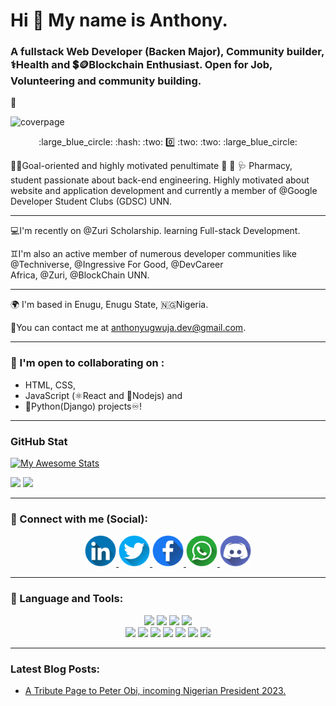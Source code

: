 # Hi 👋  My name is Anthony.

### A fullstack Web Developer (Backen Major), Community builder,    :medical_symbol:Health and :heavy_dollar_sign::coin:Blockchain Enthusiast. Open for Job, Volunteering and community building.
📌

![coverpage](https://raw.githubusercontent.com/Tony-smile/portfolio/master/images/twittercoverpage.png "coverpage")

<p align="center">:large_blue_circle:   :hash:  :two:  0️⃣   :two: :two: :large_blue_circle: </p>

<!--
**Tony-smile/Tony-smile** is a ✨ _special_ ✨ repository because its `README.md` (this file) appears on your GitHub profile.

Here are some ideas to get you started:

- 🔭 I’m currently working on ...
- 🌱 I’m currently learning ...
- 👯 I’m looking to collaborate on ...
- 🤔 I’m looking for help with ...
- 💬 Ask me about ...
- 📫 How to reach me: ...
- 😄 Pronouns: ...
- ⚡ Fun fact: ...
-->
:dart::traffic_light:Goal-oriented and highly motivated penultimate 💊 💉  :stethoscope: Pharmacy, student passionate about back-end engineering. Highly motivated about website and application development and currently a member of @Google Developer Student Clubs (GDSC) UNN.
***
 💻I'm  recently on @Zuri Scholarship. learning Full-stack Development.

 :gemini:I'm also an active member of numerous developer communities like @Techniverse, @Ingressive For Good, @DevCareer Africa, @Zuri, @BlockChain UNN.
***
🌍 I'm based in Enugu, Enugu State,     :nigeria:Nigeria.

📧You can contact me at anthonyugwuja.dev@gmail.com.
***
### :handshake: I'm open to collaborating on :
* HTML, CSS, 
* JavaScript (:atom_symbol:React and :blue_heart:Nodejs) and 
* :yellow_heart:Python(Django) projects:infinity:!
***
### GitHub Stat
[![My Awesome Stats](https://awesome-github-stats.azurewebsites.net/user-stats/Tony-smile?cardType=github&theme=react&Border=DDDDDD)](https://git.io/awesome-stats-card)

<img src="https://github-readme-stats.vercel.app/api/top-langs?username=Tony-smile&layout=compact"/>

<img src="https://github-readme-streak-stats.herokuapp.com/?user=Tony-smile"/>

***
### 🤝 Connect with me (Social):
<p align="center">
<a href="https://www.linkedin.com/in/tonysmile">
    <img height="50" src="https://raw.githubusercontent.com/Tony-smile/images-icons/master/icons/linkedin.png"/>
</a>
<a href="https://mobile.twitter.com/Tonysmile_1/">
    <img height="50" src="https://raw.githubusercontent.com/Tony-smile/images-icons/master/icons/twitter.png"/>
</a>
<a href="https://m.facebook.com/ugwujaprincearthurtony">
    <img height="50" src="https://raw.githubusercontent.com/Tony-smile/images-icons/master/icons/facebook.png"/>
</a>
<a href="https://bit.ly/3wk4VBh">
    <img height="50" src="https://raw.githubusercontent.com/Tony-smile/images-icons/master/icons/whatsapp.png"/>
</a>
<a href="www.discordapp.com/users/841057700413702164">
    <img height="50" src="https://raw.githubusercontent.com/Tony-smile/images-icons/master/icons/discord.png"/>
</a>
<p>

***
### 🧰 Language and Tools:
<p align="center">
<code><img width="20%" src="https://www.vectorlogo.zone/logos/python/python-ar21.svg"></code>
<code><img width="20%" src="https://www.vectorlogo.zone/logos/nodejs/nodejs-ar21.svg"></code>
<code><img width="20%" src="https://www.vectorlogo.zone/logos/w3_html5/w3_html5-ar21.svg"></code>
<code><img width="20%" src="https://www.vectorlogo.zone/logos/w3_css/w3_css-ar21.svg"></code>
<br />
<code><img width="20%" src="https://www.vectorlogo.zone/logos/reactjs/reactjs-ar21.svg"></code>
<code><img width="20%" src="https://www.vectorlogo.zone/logos/xregexp/xregexp-ar21.svg"></code>
<code><img width="20%" src="https://www.vectorlogo.zone/logos/github/github-ar21.svg"></code>
<code><img width="20%" src="https://www.vectorlogo.zone/logos/djangoproject/djangoproject-ar21.svg"></code>
<code><img width="20%" src="https://www.vectorlogo.zone/logos/javascript/javascript-ar21.svg"></code>
<code><img width="20%" src="https://www.vectorlogo.zone/logos/mongodb/mongodb-ar21.svg"></code>
<code><img width="20%" src="https://www.vectorlogo.zone/logos/mysql/mysql-ar21.svg"></code>
<p>

***
### Latest Blog Posts:
* [A Tribute Page to Peter Obi, incoming Nigerian President 2023.](https://tony-smile.github.io/tributepeterobi/)